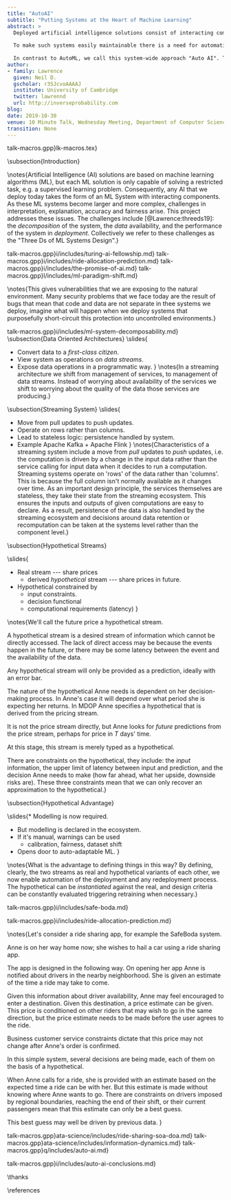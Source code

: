 ```yaml
---
title: "AutoAI"
subtitle: "Putting Systems at the Heart of Machine Learning"
abstract: >
  Deployed artificial intelligence solutions consist of interacting components often trained as the result of *supervised machine learning*. Automatic training of these sub-components is known as AutoML. But the real world challenges of deployment consist of the monitoring of system performance in the real world, in terms of accuracy but also for fairness and bias. 
  
  To make such systems easily maintainable there is a need for automation of the process of monitoring and redeploying models as well as checking the quality of the overall system decomposition. 
  
  In contrast to AutoML, we call this system-wide approach "Auto AI". This is the subject of my Turing Fellowship 
author:
- family: Lawrence
  given: Neil D.
  gscholar: r3SJcvoAAAAJ
  institute: University of Cambridge
  twitter: lawrennd
  url: http://inverseprobability.com
blog: 
date: 2019-10-30
venue: 10 Minute Talk, Wednesday Meeting, Department of Computer Science and Technology, University of Cambridge
transition: None
---
```


talk-macros.gpp}lk-macros.tex}

\subsection{Introduction}

\notes{Artificial Intelligence (AI) solutions
are based on machine learning algorithms (ML), but each ML
solution is only capable of solving a restricted task, e.g. a
supervised learning problem. Consequently, any AI that we deploy today
takes the form of an ML System with interacting
components. As these ML systems become larger and more complex,
challenges in interpretation, explanation, accuracy and fairness
arise. This project addresses these issues. The challenges
include [@Lawrence:threeds19]: the *decomposition* of the system, the
*data* availability, and the performance of the system in
*deployment*. Collectively we refer to these challenges as the "Three
Ds of ML Systems Design".}

talk-macros.gpp}i/includes/turing-ai-fellowship.md}
talk-macros.gpp}i/includes/ride-allocation-prediction.md}
talk-macros.gpp}i/includes/the-promise-of-ai.md}
talk-macros.gpp}l/includes/ml-paradigm-shift.md}

\notes{This gives vulnerabilities that we are exposing to the natural environment. Many security problems that we face today are the result of bugs that mean that code and data are not separate in thee systems we deploy, imagine what will happen when we deploy systems that purposefully short-circuit this protection into uncontrolled environments.}


talk-macros.gpp}i/includes/ml-system-decomposability.md}
\subsection{Data Oriented Architectures}
\slides{
* Convert data to a *first-class citizen*.
* View system as operations on *data streams*.
* Expose data operations in a programmatic way.
}
\notes{In a streaming architecture we shift from management of services, to management of data streams. Instead of worrying about availability of the services we shift to worrying about the quality of the data those services are producing.}


\subsection{Streaming System}
\slides{
* Move from pull updates to push updates.
* Operate on rows rather than columns.
* Lead to stateless logic: persistence handled by system.
* Example Apache Kafka + Apache Flink
}
\notes{Characteristics of a streaming system include a move from *pull* updates to *push* updates, i.e. the computation is driven by a change in the input data rather than the service calling for input data when it decides to run a computation. Streaming systems operate on 'rows' of the data rather than 'columns'. This is because the full column isn't normally available as it changes over time. As an important design principle, the services themselves are stateless, they take their state from the streaming ecosystem. This ensures the inputs and outputs of given computations are easy to declare. As a result, persistence of the data is also handled by the streaming ecosystem and decisions around data retention or recomputation can be taken at the systems level rather than the component level.}


\subsection{Hypothetical Streams}

\slides{
* Real stream --- share prices
    * derived *hypothetical* stream --- share prices in future.
* Hypothetical constrained by
    * input constraints.
    * decision functional
    * computational requirements (latency)
}


\notes{We'll call the future price a hypothetical stream. 

A hypothetical stream is a desired stream of information which cannot be directly accessed. The lack of direct access may be because the events happen in the future, or there may be some latency between the event and the availability of the data. 

Any hypothetical stream will only be provided as a prediction, ideally with an error bar. 

The nature of the hypothetical Anne needs is dependent on her decision-making process. In Anne's case it will depend over what period she is expecting her returns. In MDOP Anne specifies a hypothetical that is derived from the pricing stream. 

It is not the price stream directly, but Anne looks for *future* predictions from the price stream, perhaps for price in $T$ days' time.

At this stage, this stream is merely typed as a hypothetical.

There are constraints on the hypothetical, they include: the *input* information, the upper limit of latency between input and prediction, and the decision Anne needs to make (how far ahead, what her upside, downside risks are). These three constraints mean that we can only recover an approximation to the hypothetical.}

\subsection{Hypothetical Advantage}

\slides{* Modelling is now required.
* But modelling is declared in the ecosystem.
* If it's manual, warnings can be used 
     * calibration, fairness, dataset shift
* Opens door to auto-adaptable ML.
}

\notes{What is the advantage to defining things in this way? By defining, clearly, the two streams as real and hypothetical variants of each other, we now enable automation of the deployment and any redeployment process. The hypothetical can be *instantiated* against the real, and design criteria can be constantly evaluated triggering retraining when necessary.}

talk-macros.gpp}i/includes/safe-boda.md}

talk-macros.gpp}i/includes/ride-allocation-prediction.md}


\notes{Let's consider a ride sharing app, for example the SafeBoda system. 

Anne is on her way home now; she wishes to hail a car using a ride sharing app. 

The app is designed in the following way. On opening her app Anne is notified about drivers in the nearby neighborhood. She is given an estimate of the time a ride may take to come.

Given this information about driver availability, Anne may feel encouraged to enter a destination. Given this destination, a price estimate can be given. This price is conditioned on other riders that may wish to go in the same direction, but the price estimate needs to be made before the user agrees to the ride. 

Business customer service constraints dictate that this price may not change after Anne's order is confirmed. 

In this simple system, several decisions are being made, each of them on the basis of a hypothetical.

When Anne calls for a ride, she is provided with an estimate based on the expected time a ride can be with her. But this estimate is made without knowing where Anne wants to go. There are constraints on drivers imposed by regional boundaries, reaching the end of their shift, or their current passengers mean that this estimate can only be a best guess.

This best guess may well be driven by previous data.
}

talk-macros.gpp}ata-science/includes/ride-sharing-soa-doa.md}
talk-macros.gpp}ata-science/includes/information-dynamics.md}
talk-macros.gpp}q/includes/auto-ai.md}

talk-macros.gpp}i/includes/auto-ai-conclusions.md}



\thanks

\references


